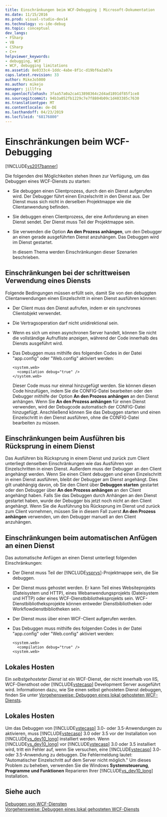 ```yaml
---
title: Einschränkungen beim WCF-Debugging | Microsoft-Dokumentation
ms.date: 11/15/2016
ms.prod: visual-studio-dev14
ms.technology: vs-ide-debug
ms.topic: conceptual
dev_langs:
- FSharp
- VB
- CSharp
- C++
helpviewer_keywords:
- debugging, WCF
- WCF, debugging limitations
ms.assetid: 8e0333c4-1ddc-4abe-8f1c-d19bf6a2a07a
caps.latest.revision: 33
author: MikeJo5000
ms.author: mikejo
manager: jillfra
ms.openlocfilehash: 3faa57a0a2ca413898364c2d4ad1891df85f1ce8
ms.sourcegitcommit: 94b3a052fb1229c7e7f8804b09c1d403385c7630
ms.translationtype: MT
ms.contentlocale: de-DE
ms.lasthandoff: 04/23/2019
ms.locfileid: "68176800"
---
```

# <a name="limitations-on-wcf-debugging"></a>Einschränkungen beim WCF-Debugging
[!INCLUDE[vs2017banner](../includes/vs2017banner.md)]

Die folgenden drei Möglichkeiten stehen Ihnen zur Verfügung, um das Debuggen eines WCF-Diensts zu starten:  
  
- Sie debuggen einen Clientprozess, durch den ein Dienst aufgerufen wird. Der Debugger führt einen Einzelschritt in den Dienst aus. Der Dienst muss sich nicht in derselben Projektmappe wie die Clientanwendung befinden.  
  
- Sie debuggen einen Clientprozess, der eine Anforderung an einen Dienst sendet. Der Dienst muss Teil der Projektmappe sein.  
  
- Sie verwenden die Option **An den Prozess anhängen**, um den Debugger an einen gerade ausgeführten Dienst anzuhängen. Das Debuggen wird im Dienst gestartet.  
  
  In diesem Thema werden Einschränkungen dieser Szenarien beschrieben.  
  
## <a name="limitations-on-stepping-into-a-service"></a>Einschränkungen bei der schrittweisen Verwendung eines Diensts  
 Folgende Bedingungen müssen erfüllt sein, damit Sie von den debuggten Clientanwendungen einen Einzelschritt in einen Dienst ausführen können:  
  
- Der Client muss den Dienst aufrufen, indem er ein synchrones Clientobjekt verwendet.  
  
- Die Vertragsoperation darf nicht unidirektional sein.  
  
- Wenn es sich um einen asynchronen Server handelt, können Sie nicht die vollständige Aufrufliste anzeigen, während der Code innerhalb des Diensts ausgeführt wird.  
  
- Das Debuggen muss mithilfe des folgenden Codes in der Datei "app.config" oder "Web.config" aktiviert werden:  
  
    ```  
    <system.web>  
      <compilation debug="true" />  
    </system.web>  
    ```  
  
     Dieser Code muss nur einmal hinzugefügt werden. Sie können diesen Code hinzufügen, indem Sie die CONFIG-Datei bearbeiten oder den Debugger mithilfe der Option **An den Prozess anhängen** an den Dienst anhängen. Wenn Sie **An den Prozess anhängen** für einen Dienst verwenden, wird der Debugcode automatisch der CONFIG-Datei hinzugefügt. Anschließend können Sie das Debuggen starten und einen Einzelschritt in den Dienst ausführen, ohne die CONFIG-Datei bearbeiten zu müssen.  
  
## <a name="limitations-on-stepping-out-of-a-service"></a>Einschränkungen beim Ausführen bis Rücksprung in einem Dienst  
 Das Ausführen bis Rücksprung in einem Dienst und zurück zum Client unterliegt denselben Einschränkungen wie das Ausführen von Einzelschritten in einen Dienst. Außerdem muss der Debugger an den Client angehängt werden. Wenn Sie einen Client debuggen und einen Einzelschritt in einen Dienst ausführen, bleibt der Debugger am Dienst angehängt. Dies gilt unabhängig davon, ob Sie den Client über **Debuggen starten** gestartet oder den Debugger über **An den Prozess anhängen** an den Client angehängt haben. Falls Sie das Debuggen durch Anhängen an den Dienst gestartet haben, wurde der Debugger bis jetzt noch nicht an den Client angehängt. Wenn Sie die Ausführung bis Rücksprung im Dienst und zurück zum Client vornehmen, müssen Sie in diesem Fall zuerst **An den Prozess anhängen** verwenden, um den Debugger manuell an den Client anzuhängen.  
  
## <a name="limitations-on-automatic-attach-to-a-service"></a>Einschränkungen beim automatischen Anfügen an einen Dienst  
 Das automatische Anfügen an einen Dienst unterliegt folgenden Einschränkungen:  
  
- Der Dienst muss Teil der [!INCLUDE[vsprvs](../includes/vsprvs-md.md)]-Projektmappe sein, die Sie debuggen.  
  
- Der Dienst muss gehostet werden. Er kann Teil eines Websiteprojekts (Dateisystem und HTTP), eines Webanwendungsprojekts (Dateisystem und HTTP) oder eines WCF-Dienstbibliotheksprojekts sein. WCF-Dienstbibliotheksprojekte können entweder Dienstbibliotheken oder Workflowdienstbibliotheken sein.  
  
- Der Dienst muss über einen WCF-Client aufgerufen werden.  
  
- Das Debuggen muss mithilfe des folgenden Codes in der Datei "app.config" oder "Web.config" aktiviert werden:  
  
    ```  
    <system.web>  
      <compilation debug="true" />  
    <system.web>  
    ```  
  
## <a name="self-hosting"></a>Lokales Hosten  
 Ein *selbstgehosteter Dienst* ist ein WCF-Dienst, der nicht innerhalb von IIS, WCF-Diensthost oder [!INCLUDE[vstecasp](../includes/vstecasp-md.md)] Development Server ausgeführt wird. Informationen dazu, wie Sie einen selbst gehosteten Dienst debuggen, finden Sie unter [Vorgehensweise: Debuggen eines lokal gehosteten WCF-Diensts](../debugger/how-to-debug-a-self-hosted-wcf-service.md).  
  
## <a name="self-hosting"></a>Lokales Hosten  
 Um das Debuggen von [!INCLUDE[vstecasp](../includes/vstecasp-md.md)] 3.0- oder 3.5-Anwendungen zu aktivieren, muss [!INCLUDE[vstecasp](../includes/vstecasp-md.md)] 3.0 oder 3.5 vor der Installation von [!INCLUDE[vs_dev10_long](../includes/vs-dev10-long-md.md)] installiert werden. Wenn [!INCLUDE[vs_dev10_long](../includes/vs-dev10-long-md.md)] vor [!INCLUDE[vstecasp](../includes/vstecasp-md.md)] 3.0 oder 3.5 installiert wird, tritt ein Fehler auf, wenn Sie versuchen, eine [!INCLUDE[vstecasp](../includes/vstecasp-md.md)] 3.0- oder 3.5-Anwendung zu debuggen. Die Fehlermeldung lautet: "Automatischer Einzelschritt auf dem Server nicht möglich." Um dieses Problem zu beheben, verwenden Sie die Windows **Systemsteuerung**, **Programme und Funktionen** Reparieren Ihrer [!INCLUDE[vs_dev10_long](../includes/vs-dev10-long-md.md)] Installation.  
  
## <a name="see-also"></a>Siehe auch  
 [Debuggen von WCF-Diensten](../debugger/debugging-wcf-services.md)   
 [Vorgehensweise: Debuggen eines lokal gehosteten WCF-Diensts](../debugger/how-to-debug-a-self-hosted-wcf-service.md)
